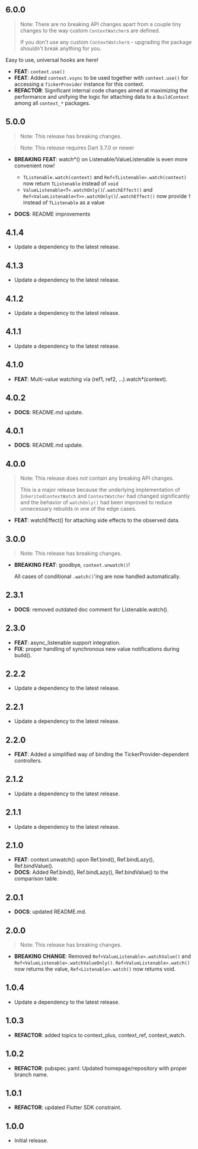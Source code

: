 ## 6.0.0

> Note: There are no breaking API changes apart from a couple tiny changes to the way custom `ContextWatcher`s are defined.
> 
> If you don't use any custom `ContextWatcher`s - upgrading the package shouldn't break anything for you.

Easy to use, universal hooks are here!

 - **FEAT**: `context.use()`
 - **FEAT**: Added `context.vsync` to be used together with `context.use()` for accessing a `TickerProvider` instance for this context.
 - **REFACTOR**: Significant internal code changes aimed at maximizing the performance and unifying the logic for attaching data to a `BuildContext` among all `context_*` packages.

## 5.0.0

> Note: This release has breaking changes.

> Note: This release requires Dart 3.7.0 or newer

 - **BREAKING** **FEAT**: watch*() on Listenable/ValueListenable is even more convenient now!
   - `TListenable.watch(context)` and `Ref<TListenable>.watch(context)` now return `TListenable` instead of `void`
   - `ValueListenable<T>.watchOnly()`/`.watchEffect()` and `Ref<ValueListenable<T>>.watchOnly()`/`.watchEffect()` now provide `T` instead of `TListenable` as a value

 - **DOCS**: README improvements

## 4.1.4

 - Update a dependency to the latest release.

## 4.1.3

 - Update a dependency to the latest release.

## 4.1.2

 - Update a dependency to the latest release.

## 4.1.1

 - Update a dependency to the latest release.

## 4.1.0

 - **FEAT**: Multi-value watching via (ref1, ref2, ...).watch*(context).

## 4.0.2

 - **DOCS**: README.md update.

## 4.0.1

 - **DOCS**: README.md update.

## 4.0.0

> Note: This release does *not* contain any breaking API changes.
> 
> This is a major release because the underlying implementation of
> `InheritedContextWatch` and `ContextWatcher` had changed significantly and
> the behavior of `watchOnly()` had been improved to reduce unnecessary rebuilds
> in one of the edge cases.

 - **FEAT**: watchEffect() for attaching side effects to the observed data.

## 3.0.0

> Note: This release has breaking changes.

 - **BREAKING** **FEAT**: goodbye, `context.unwatch()`!

   All cases of conditional `.watch()`'ing are now handled automatically.

## 2.3.1

 - **DOCS**: removed outdated doc comment for Listenable.watch().

## 2.3.0

 - **FEAT**: async_listenable support integration.
 - **FIX**: proper handling of synchronous new value notifications during build().

## 2.2.2

 - Update a dependency to the latest release.

## 2.2.1

 - Update a dependency to the latest release.

## 2.2.0

 - **FEAT**: Added a simplified way of binding the TickerProvider-dependent controllers.

## 2.1.2

 - Update a dependency to the latest release.

## 2.1.1

 - Update a dependency to the latest release.

## 2.1.0

 - **FEAT**: context.unwatch() upon Ref.bind(), Ref.bindLazy(), Ref.bindValue().
 - **DOCS**: Added Ref.bind(), Ref.bindLazy(), Ref.bindValue() to the comparison table.

## 2.0.1

 - **DOCS**: updated README.md.

## 2.0.0

> Note: This release has breaking changes.

 - **BREAKING** **CHANGE**: Removed `Ref<ValueListenable>.watchValue()` and `Ref<ValueListenable>.watchValueOnly()`. `Ref<ValueListenable>.watch()` now returns the value, `Ref<Listenable>.watch()` now returns void.

## 1.0.4

 - Update a dependency to the latest release.

## 1.0.3

 - **REFACTOR**: added topics to context_plus, context_ref, context_watch.

## 1.0.2

 - **REFACTOR**: pubspec.yaml: Updated homepage/repository with proper branch name.

## 1.0.1

 - **REFACTOR**: updated Flutter SDK constraint.

## 1.0.0

* Initial release.
